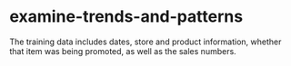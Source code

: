 # examine-trends-and-patterns
The training data includes dates, store and product information, whether that item was being promoted, as well as the sales numbers.
